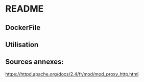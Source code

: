 # README

## **DockerFile**


## **Utilisation**




## Sources annexes:

https://httpd.apache.org/docs/2.4/fr/mod/mod_proxy_http.html
